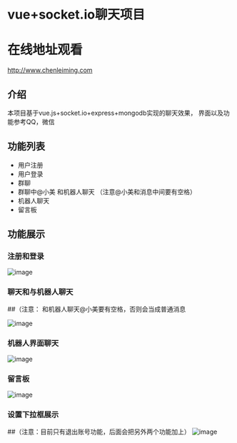# vue+socket.io聊天项目

# 在线地址观看
http://www.chenleiming.com

## 介绍

本项目基于vue.js+socket.io+express+mongodb实现的聊天效果，
界面以及功能参考QQ，微信

## 功能列表

* 用户注册
* 用户登录
* 群聊
* 群聊中@小美 和机器人聊天 （注意@小美和消息中间要有空格）
* 机器人聊天
* 留言板

## 功能展示

### 注册和登录

![image](https://github.com/ClmPisces/vuechat/blob/master/gif/gif1.gif)

### 聊天和与机器人聊天
##（注意： 和机器人聊天@小美要有空格，否则会当成普通消息

![image](https://github.com/ClmPisces/vuechat/blob/master/gif/gif2.gif)

### 机器人界面聊天

![image](https://github.com/ClmPisces/vuechat/blob/master/gif/gif3.gif)

### 留言板

![image](https://github.com/ClmPisces/vuechat/blob/master/gif/gif4.gif)

### 设置下拉框展示
##（注意：目前只有退出账号功能，后面会把另外两个功能加上）
![image](https://github.com/ClmPisces/vuechat/blob/master/gif/gif5.gif)



